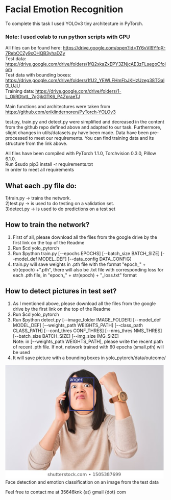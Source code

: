 # Facial Emotion Recognition

To complete this task I used YOLOv3 tiny architecture in PyTorch. <br/>
### Note: I used colab to run python scripts with GPU

All files can be found here: https://drive.google.com/open?id=1Y6vVI9YfqX-7RebCCZy9xOHQB3yhaDZy <br/>
Test data: https://drive.google.com/drive/folders/1fQ2xkaZxEPY3ZNjcAE3zFLsegoCfolom <br/>
Test data with bounding boxes: https://drive.google.com/drive/folders/1fU2_YEWLFHmFbJKHzUzeg38TGal0LUJU <br/>
Training data: https://drive.google.com/drive/folders/1-L_OliRDtxtL_7qGjkGTK6_P4ZpraeTJ <br/>

Main functions and architectures were taken from https://github.com/eriklindernoren/PyTorch-YOLOv3

test.py, train.py and detect.py were simplified and decreased in the content from the github repo defined above and adapted to our task.
Furthermore, slight changes in utils/datasets.py have been made. Data have been pre-processed to meet our requirements. You can find training data and its structure from the link above.

All files have been compiled with PyTorch 1.1.0, Torchvision 0.3.0, Pillow 6.1.0.<br/>
Run $sudo pip3 install -r requirements.txt<br/>
In order to meet all requirements<br/>

## What each .py file do:<br/>
1)train.py -> trains the network.<br/>
2)test.py -> is used to do testing on a validation set. <br/>
3)detect.py -> is used to do predictions on a test set<br/>

## How to train the network?<br/>
1) First of all, please download all the files from the google drive by the first link on the top of the Readme <br/>
2) Run $cd yolo_pytorch <br/>
3) Run $python train.py [--epochs EPOCHS] [--batch_size BATCH_SIZE] [--model_def MODEL_DEF] [--data_config DATA_CONFIG]<br/>
4) train.py will save weights in .pth file with the format "epoch_" + str(epoch) +".pth", there will also be .txt file with corresponding loss for each .pth file, in "epoch_" + str(epoch) + "_loss.txt" format <br/>


## How to detect pictures in test set?<br/>
1) As I mentioned above, please download all the files from the google drive by the first link on the top of the Readme <br/>
2) Run $cd yolo_pytorch <br/>
3) Run $python detect.py [--image_folder IMAGE_FOLDER] [--model_def MODEL_DEF] [--weights_path WEIGHTS_PATH] [--class_path CLASS_PATH] [--conf_thres CONF_THRES] [--nms_thres NMS_THRES] [--batch_size BATCH_SIZE] [--img_size IMG_SIZE] <br/>
Note: in [--weights_path WEIGHTS_PATH], please write the recent path of recent .pth file. If not, network trained with 60 epochs (small.pth) will be used<br/>
4) It will save picture with a bounding boxes in yolo_pytorch/data/outcome/<br/>

![alt text](https://github.com/MrPositron/face_emotion_detection/blob/master/young-beautiful-chinese-woman-talking-260nw-1505387699.png) <br/>
Face detection and emotion classification on an image from the test data <br/>

Feel free to contact me at 35646knk {at} gmail {dot} com
